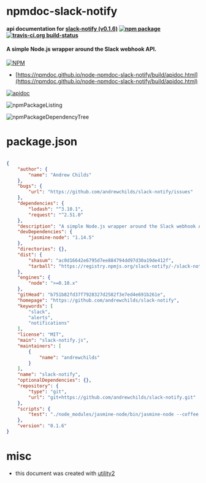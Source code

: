 # npmdoc-slack-notify

#### api documentation for  [slack-notify (v0.1.6)](https://github.com/andrewchilds/slack-notify)  [![npm package](https://img.shields.io/npm/v/npmdoc-slack-notify.svg?style=flat-square)](https://www.npmjs.org/package/npmdoc-slack-notify) [![travis-ci.org build-status](https://api.travis-ci.org/npmdoc/node-npmdoc-slack-notify.svg)](https://travis-ci.org/npmdoc/node-npmdoc-slack-notify)

#### A simple Node.js wrapper around the Slack webhook API.

[![NPM](https://nodei.co/npm/slack-notify.png?downloads=true&downloadRank=true&stars=true)](https://www.npmjs.com/package/slack-notify)

- [https://npmdoc.github.io/node-npmdoc-slack-notify/build/apidoc.html](https://npmdoc.github.io/node-npmdoc-slack-notify/build/apidoc.html)

[![apidoc](https://npmdoc.github.io/node-npmdoc-slack-notify/build/screenCapture.buildCi.browser.%252Ftmp%252Fbuild%252Fapidoc.html.png)](https://npmdoc.github.io/node-npmdoc-slack-notify/build/apidoc.html)

![npmPackageListing](https://npmdoc.github.io/node-npmdoc-slack-notify/build/screenCapture.npmPackageListing.svg)

![npmPackageDependencyTree](https://npmdoc.github.io/node-npmdoc-slack-notify/build/screenCapture.npmPackageDependencyTree.svg)



# package.json

```json

{
    "author": {
        "name": "Andrew Childs"
    },
    "bugs": {
        "url": "https://github.com/andrewchilds/slack-notify/issues"
    },
    "dependencies": {
        "lodash": "^3.10.1",
        "request": "^2.51.0"
    },
    "description": "A simple Node.js wrapper around the Slack webhook API.",
    "devDependencies": {
        "jasmine-node": "1.14.5"
    },
    "directories": {},
    "dist": {
        "shasum": "ac0d16642e6795d7ee884794dd97d30a19de412f",
        "tarball": "https://registry.npmjs.org/slack-notify/-/slack-notify-0.1.6.tgz"
    },
    "engines": {
        "node": ">=0.10.x"
    },
    "gitHead": "b751b82fd37f7928327d2582f3e7ed4e691b261e",
    "homepage": "https://github.com/andrewchilds/slack-notify",
    "keywords": [
        "slack",
        "alerts",
        "notifications"
    ],
    "license": "MIT",
    "main": "slack-notify.js",
    "maintainers": [
        {
            "name": "andrewchilds"
        }
    ],
    "name": "slack-notify",
    "optionalDependencies": {},
    "repository": {
        "type": "git",
        "url": "git+https://github.com/andrewchilds/slack-notify.git"
    },
    "scripts": {
        "test": "./node_modules/jasmine-node/bin/jasmine-node --coffee --color --verbose ./test"
    },
    "version": "0.1.6"
}
```



# misc
- this document was created with [utility2](https://github.com/kaizhu256/node-utility2)
